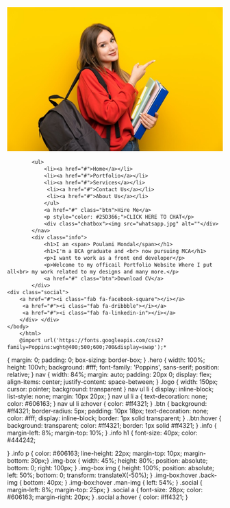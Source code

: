 <!DOCTYPE html>
<html lang="en">
    <head> 
        <meta charset="UTF-8"> 
        <title>Portfolio Landing Page</title>
    <link rel="stylesheet" href="style.css">
    <link rel="stylesheet" href="https://pro.fontawesome.com/releases/v5.10.0/css/all.css">
</head>
    <body>
    <div class="hero"> 
        <nav> 
    <img src="student.jpg" />
    
            
            <ul> 
                <li><a href="#">Home</a></li> 
                <li><a href="#">Portfolio</a></li> 
                <li><a href="#">Services</a></li>
                 <li><a href="#">Contact Us</a></li> 
                 <li><a href="#">About Us</a></li> 
                </ul> 
                <a href="#" class="btn">Hire Me</a> 
                <p style="color: #25D366;">CLICK HERE TO CHAT</p>
                <div class="chatbox"><img src="whatsapp.jpg" alt=""</div>
            </nav> 
            <div class="info"> 
                <h1>I am <span> Poulami Mondal</span></h1> 
                <h1>I'm a BCA graduate and <br> now pursuing MCA</h1> 
                <p>I want to work as a front end developer</p>
                <p>Welcome to my officail Portfolio Website Where I put all<br> my work related to my designs and many more.</p> 
                <a href="#" class="btn">Download CV</a> 
            </div> 
    <div class="social"> 
        <a href="#"><i class="fab fa-facebook-square"></i></a>
         <a href="#"><i class="fab fa-dribbble"></i></a> 
         <a href="#"><i class="fab fa-linkedin-in"></i></a> 
        </div> </div>
    </body>
        </html>
        @import url('https://fonts.googleapis.com/css2?family=Poppins:wght@400;500;600;700&display=swap');* 
{ 
    margin: 0;
     padding: 0;
      box-sizing: border-box;
    }
.hero { 
    width: 100%; 
    height: 100vh;
     background: #fff; 
    font-family: 'Poppins', sans-serif; 
    position: relative;
}
nav {
     width: 84%; 
     margin: auto;
      padding: 20px 0; 
      display: flex;
       align-items: center;
        justify-content: space-between;
    }
.logo { 
    width: 150px; 
    cursor: pointer; 
    background: transparent
}
nav ul li { 
    display: inline-block;
     list-style: none; 
     margin: 10px 20px;
    }
nav ul li a { 
    text-decoration: none; 
    color: #606163;
}
nav ul li a:hover { 
    color: #ff4321;
}
.btn { 
    background: #ff4321;
    border-radius: 5px; 
    padding: 10px 18px;
     text-decoration: none; 
     color: #fff; 
     display: inline-block; 
     border: 1px solid transparent;
    }
..btn:hover { 
    background: transparent; 
    color: #ff4321; 
    border: 1px solid #ff4321;
}
.info {
     margin-left: 8%; 
     margin-top: 10%;
    }
.info h1 { 
    font-size: 40px; 
    color: #444242;

}
.info p { 
    color: #606163; 
    line-height: 22px; 
    margin-top: 10px;
     margin-bottom: 30px;}
.img-box { 
    width: 45%;
    height: 80%;
     position: absolute;
      bottom: 0; 
      right: 100px;
    }
.img-box img { 
    height: 100%; 
    position: absolute;
     left: 50%;
      bottom: 0; 
      transform: translateX(-50%);
    }
.img-box:hover .back-img {
     bottom: 40px;
    }
.img-box:hover .man-img {
     left: 54%;
    }
.social {
     margin-left: 8%; 
     margin-top: 25px;
    }
.social a {
     font-size: 28px; 
     color: #606163; 
     margin-right: 20px;
    }
.social a:hover { 
    color: #ff4321;
}
    </html>
    
